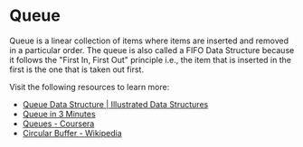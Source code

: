 # Queue

Queue is a linear collection of items where items are inserted and removed in a particular order. The queue is also called a FIFO Data Structure because it follows the "First In, First Out" principle i.e., the item that is inserted in the first is the one that is taken out first.

Visit the following resources to learn more:

- [Queue Data Structure | Illustrated Data Structures](https://www.youtube.com/watch?v=mDCi1lXd9hc)
- [Queue in 3 Minutes](https://www.youtube.com/watch?v=D6gu-_tmEpQ)
- [Queues - Coursera](https://www.coursera.org/lecture/data-structures/queues-EShpq)
- [Circular Buffer - Wikipedia](https://en.wikipedia.org/wiki/Circular_buffer)
